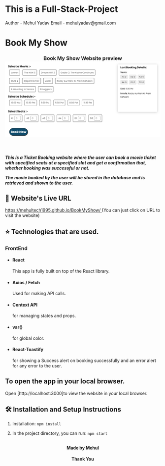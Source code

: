 # This is a Full-Stack-Project 
 Author - Mehul Yadav
 Email - mehulyadav@gmail.com
# Book My Show

<h3 align="center">
  Book My Show Website preview <br/>
  <a href="[https://mehultech1995.github.io/BookMyShow/](https://mehultech1995.github.io/BookMyShow-FrontEnd/)" target="_blank"><img alt="Demo" src="redme-Img.png" /> </a>
</h3>

<br>
<h5>This is a Ticket Booking website where the user can book a movie ticket with specified seats at a specified slot and get a confirmation that, whether booking was successful or not.

The movie booked by the user will be stored in the database and is retrieved and shown to the user.</h5>


## 📖 Website's Live URL  
  [https://mehultech1995.github.io/BookMyShow/ ](https://mehultech1995.github.io/BookMyShow-FrontEnd/) 
  (You can just click on URL to visit the website)


## ⭐ Technologies that are used.

### FrontEnd
- #### React  
    This app is fully built on top of the React library.
- #### Axios / Fetch
    Used for making API calls.
- #### Context API
    for managing states and props.
- #### var()
    for global color.
- #### React-Toastify
    for showing a Success alert on booking successfully and an error alert for any error to the user.

## To open the app in your local browser.

Open [http://localhost:3000]to view the website in your local browser.

## 🛠 Installation and Setup Instructions

1. Installation: `npm install`

2. In the project directory, you can run: `npm start`

##
<h4 align="center">Made by Mehul</h4>
<h4 align="center">Thank You</h4>

